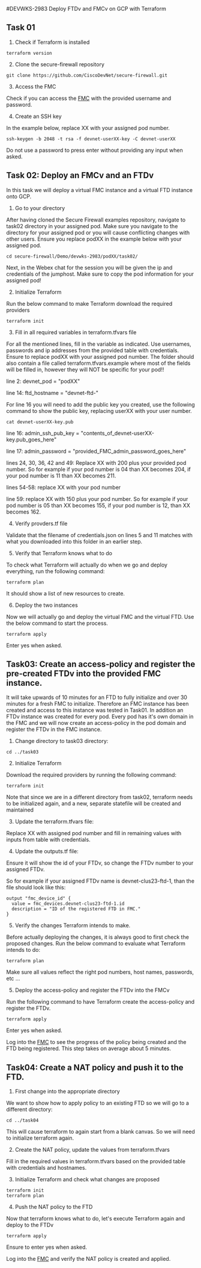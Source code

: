 #DEVWKS-2983 Deploy FTDv and FMCv on GCP with Terraform

## Task 01

1. Check if Terraform is installed
```
terraform version
```
2. Clone the secure-firewall repository
```
git clone https://github.com/CiscoDevNet/secure-firewall.git
```
3. Access the FMC

Check if you can access the [FMC](https://35.247.118.180) with the provided username and password.

4. Create an SSH key

In the example below, replace XX with your assigned pod number.
```
ssh-keygen -b 2048 -t rsa -f devnet-userXX-key -C devnet-userXX
```
Do not use a password to press enter without providing any input when asked.

## Task 02: Deploy an FMCv and an FTDv

In this task we will deploy a virtual FMC instance and a virtual FTD instance onto GCP.

1. Go to your directory

After having cloned the Secure Firewall examples repository, navigate to task02 directory in your assigned pod. 
Make sure you navigate to the directory for your assigned pod or you will cause conflicting changes with other users.
Ensure you replace podXX in the example below with your assigned pod.
```
cd secure-firewall/Demo/devwks-2983/podXX/task02/
```

Next, in the Webex chat for the session you will be given the ip and credentials of the jumphost. Make sure to copy the pod information for your assigned pod!

2. Initialize Terraform

Run the below command to make Terraform download the required providers
```
terraform init
```

3. Fill in all required variables in terraform.tfvars file

For all the mentioned lines, fill in the variable as indicated. Use usernames, passwords and ip addresses from the provided table with credentials. 
Ensure to replace podXX with your assigned pod number.
The folder should also contain a file called terraform.tfvars.example where most of the fields will be filled in, however they will NOT be specific for your pod!!

line 2: devnet_pod = "podXX"

line 14: ftd_hostname = "devnet-ftd-"

For line 16 you will need to add the public key you created, use the following command to show the public key, replacing userXX with your user number.
```
cat devnet-userXX-key.pub
```

line 16: admin_ssh_pub_key = "contents_of_devnet-userXX-key.pub_goes_here"

line 17: admin_password = "provided_FMC_admin_password_goes_here"

lines 24, 30, 36, 42 and 49: Replace XX with 200 plus your provided pod number. 
So for example if your pod number is 04 than XX becomes 204, if your pod number is 11 than XX becomes 211.

lines 54-58: replace XX with your pod number

line 59: replace XX with 150 plus your pod number.
So for example if your pod number is 05 than XX becomes 155, if your pod number is 12, than XX becomes 162.

4. Verify provders.tf file

Validate that the filename of credentials.json on lines 5 and 11 matches with what you downloaded into this folder in an earlier step.

5. Verify that Terraform knows what to do

To check what Terraform will actually do when we go and deploy everything, run the following command:
```
terraform plan
```
It should show a list of new resources to create.

6. Deploy the two instances

Now we will actually go and deploy the virtual FMC and the virtual FTD. Use the below command to start the process.
```
terraform apply
```
Enter yes when asked.

## Task03: Create an access-policy and register the pre-created FTDv into the provided FMC instance.

It will take upwards of 10 minutes for an FTD to fully initialize and over 30 minutes for a fresh FMC to initialize. 
Therefore an FMC instance has been created and access to this instance was tested in Task01. In addition an FTDv instance was created for every pod.
Every pod has it's own domain in the FMC and we will now create an access-policy in the pod domain and register the FTDv in the FMC instance.

1. Change directory to task03 directory:
```
cd ../task03
```

2. Initialize Terraform

Download the required providers by running the following command:
```
terraform init
```
Note that since we are in a different directory from task02, terraform needs to be initialized again, and a new, separate statefile will be created and maintained

3. Update the terraform.tfvars file:

Replace XX with assigned pod number and fill in remaining values with inputs from table with credentials.

4. Update the outputs.tf file:

Ensure it will show the id of your FTDv, so change the FTDv number to your assigned FTDv.

So for example if your assigned FTDv name is devnet-clus23-ftd-1, than the file should look like this:

```
output "fmc_device_id" {
  value = fmc_devices.devnet-clus23-ftd-1.id
  description = "ID of the registered FTD in FMC."
}
```

5. Verify the changes Terraform intends to make.

Before actually deploying the changes, it is always good to first check the proposed changes. Run the below command to evaluate what Terraform intends to do:
```
terraform plan
```
Make sure all values reflect the right pod numbers, host names, passwords, etc ...

5. Deploy the access-policy and register the FTDv into the FMCv

Run the following command to have Terraform create the access-policy and register the FTDv.
```
terraform apply
```
Enter yes when asked.

Log into the [FMC](https://35.247.118.180) to see the progress of the policy being created and the FTD being registered. This step takes on average about 5 minutes.

## Task04: Create a NAT policy and push it to the FTD.

1. First change into the appropriate directory

We want to show how to apply policy to an existing FTD so we will go to a different directory:
```
cd ../task04
```
This will cause terraform to again start from a blank canvas. So we will need to initialize terraform again.

2. Create the NAT policy, update the values from terraform.tfvars

Fill in the required values in terraform.tfvars based on the provided table with credentials and hostnames.

3. Initialize Terraform and check what changes are proposed

```
terraform init
terraform plan
```

4. Push the NAT policy to the FTD

Now that terraform knows what to do, let's execute Terraform again and deploy to the FTDv
```
terraform apply
```
Ensure to enter yes when asked.

Log into the [FMC](https://35.247.118.180) and verify the NAT policy is created and applied.



